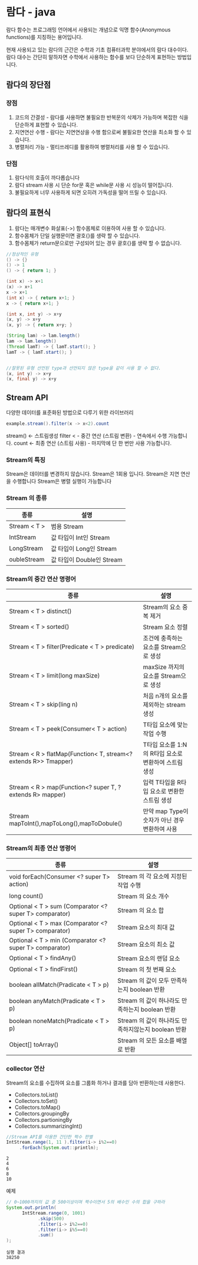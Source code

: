 # 람다 - java

람다 함수는 프로그래밍 언어에서 사용되는 개념으로 익명 함수(Anonymous functions)를 지칭하는 용어입니다.

현재 사용되고 있는 람다의 근간은 수학과 기초 컴퓨터과학 분야에서의 람다 대수이다. 람다 대수는 간단히 말하자면 수학에서 사용하는 함수를 보다 단순하게 표현하는 방법입니다.

## 람다의 장단점

### 장점

1. 코드의 간결성 - 람다를 사용하면 불필요한 반복문의 삭제가 가능하며 복잡한 식을 단순하게 표현할 수 있습니다.
2. 지연연산 수행 - 람다는 지연연상을 수행 함으로써 불필요한 연산을 최소화 할 수 있습니다.
3. 병렬처리 가능 - 멀티쓰레디를 활용하여 병렬처리를 사용 할 수 있습니다.

### 단점

1. 람다식의 호출이 까다롭습니다
2. 람다 stream 사용 시 단순 for문 혹은 while문 사용 시 성능이 떨어집니다.
3. 불필요하게 너무 사용하게 되면 오히려 가독성을 떨어 뜨릴 수 있습니다.

## 람다의 표현식

1. 람다는 매개변수 화살표(->) 함수몸체로 이용하여 사용 할 수 있습니다.
2. 함수몸체가 단일 실행문이면 괄호{}를 생략 할 수 있습니다.
3. 함수몸체가 return문으로만 구성되어 있는 경우 괄호{}를 생략 할 수 없습니다.

```java
//정상적인 유형
() -> {}
() -> 1
() -> { return 1; }

(int x) -> x+1
(x) -> x+1
x -> x+1
(int x) -> { return x+1; }
x -> { return x+1; }

(int x, int y) -> x+y
(x, y) -> x+y
(x, y) -> { return x+y; }

(String lam) -> lam.length()
lam -> lam.length()
(Thread lamT) -> { lamT.start(); }
lamT -> { lamT.start(); }


//잘못된 유형 선언된 type과 선언되지 않은 type을 같이 사용 할 수 없다.
(x, int y) -> x+y
(x, final y) -> x+y
```

## Stream API

다양한 데이터를 표준화된 방법으로 다루기 위한 라이브러리

```java
example.stream().filter(x -> x<2).count
```

stream() <- 스트림생성
filter < - 중간 연산 (스트림 변환) - 연속에서 수행 가능합니다.
count <- 최종 연산 (스트림 사용) - 마지막에 단 한 번만 사용 가능합니다.

### Stream의 특징

Stream은 데이터를 변경하지 않습니다.
Stream은 1회용 입니다.
Stream은 지연 연산을 수행합니다
Stream은 병렬 실행이 가능합니다

### Stream 의 종류

| 종류         | 설명                      |
| ------------ | ------------------------- |
| Stream < T > | 범용 Stream               |
| IntStream    | 값 타입이 Int인 Stream    |
| LongStream   | 값 타입이 Long인 Stream   |
| oubleStream  | 값 타입이 Double인 Stream |

### Stream의 중간 연산 명령어

| 종류                                                            | 설명                                                 |
| --------------------------------------------------------------- | ---------------------------------------------------- |
| Stream < T > distinct()                                         | Stream의 요소 중복 제거                              |
| Stream < T > sorted()                                           | Stream 요소 정렬                                     |
| Stream < T > filter(Predicate < T > predicate)                  | 조건에 충족하는 요소를 Stream으로 생성               |
| Stream < T > limit(long maxSize)                                | maxSize 까지의 요소를 Stream으로 생성                |
| Stream < T > skip(ling n)                                       | 처음 n개의 요소를 제외하는 stream 생성               |
| Stream < T > peek(Consumer< T > action)                         | T타입 요소에 맞는 작업 수행                          |
| Stream < R > flatMap(Function< T, stream<? extends R>> Tmapper) | T타입 요소를 1:N의 R타입 요소로 변환하여 스트림 생성 |
| Stream < R > map(Function<? super T, ? extends R> mapper)       | 입력 T타입을 R타입 요소로 변환한 스트림 생성         |
| Stream mapToInt(),mapToLong(),mapToDobule()                     | 만약 map Type이 숫자가 아닌 경우 변환하여 사용       |

### Stream의 최종 연산 명령어

| 종류                                                   | 설명                                                |
| ------------------------------------------------------ | --------------------------------------------------- |
| void forEach(Consumer <? super T> action)              | Stream 의 각 요소에 지정된 작업 수행                |
| long count()                                           | Stream 의 요소 개수                                 |
| Optional < T > sum (Comparator <? super T> comparator) | Stream 의 요소 합                                   |
| Optional < T > max (Comparator <? super T> comparator) | Stream 요소의 최대 값                               |
| Optional < T > min (Comparator <? super T> comparator) | Stream 요소의 최소 값                               |
| Optional < T > findAny()                               | Stream 요소의 랜덤 요소                             |
| Optional < T > findFirst()                             | Stream 의 첫 번째 요소                              |
| boolean allMatch(Pradicate < T > p)                    | Stream 의 값이 모두 만족하는지 boolean 반환         |
| boolean anyMatch(Pradicate < T > p)                    | Stream 의 값이 하나라도 만족하는지 boolean 반환     |
| boolean noneMatch(Pradicate < T > p)                   | Stream 의 값이 하나라도 만족하지않는지 boolean 반환 |
| Object[] toArray()                                     | Stream 의 모든 요소를 배열로 반환                   |

### collector 연산

Stream의 요소를 수집하여 요소를 그룹화 하거나 결과를 담아 반환하는데 사용한다.

- Collectors.toList()
- Collectors.toSet()
- Collectors.toMap()
- Collectors.groupingBy
- Collectors.partioningBy
- Collectors.summarizingInt()

```java
//Stream API를 이용한 간단한 짝수 판별
IntStream.range(1, 11 ).filter(i-> i%2==0)
     .forEach(System.out::println);
```

```
2
4
6
8
10
```

예제

```java
// 0~1000까지의 값 중 500이상이며 짝수이면서 5의 배수인 수의 합을 구하라
System.out.println(
      IntStream.range(0, 1001)
            .skip(500)
            .filter(i-> i%2==0)
            .filter(i-> i%5==0)
            .sum()
);
```

```
실행 결과
38250
```
